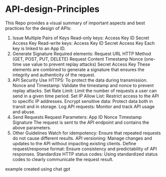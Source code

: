 # API-design-Principles
This Repo provides a visual summary of important aspects and best practices for the design of APIs:
1. Issue Multiple Pairs of Keys Read-only keys: Access Key ID Secret Access Key Read-write keys: Access Key ID Secret Access Key Each key is linked to an App ID.
2. Generate Signature Required elements: Request URL HTTP Method (GET, POST, PUT, DELETE) Request Content Timestamp Nonce (one-time use value to prevent replay attacks) Secret Access Key These elements are combined to generate a signature that ensures the integrity and authenticity of the request.
3. API Security Use HTTPS: To protect the data during transmission. Nonce and Timestamp: Validate the timestamp and nonce to prevent replay attacks. Set Rate Limit: Limit the number of requests a user can send in a given time period. Set IP Allow List: Restrict access to the API to specific IP addresses. Encrypt sensitive data: Protect data both in transit and in storage. Log API requests: Monitor and track API usage and abuse.
4. Send Requests Request Parameters: App ID Nonce Timestamp Signature The request is sent to the API endpoint and contains the above parameters.
5. Other Guidelines Watch for idempotency: Ensure that repeated requests do not cause different results.
API versioning: Manage changes and updates to the API without impacting existing clients. Define request/response format: Ensure consistency and predictability of API responses. Standardize HTTP status codes: Using standardized status codes to clearly communicate the request result.

example created using chat gpt
